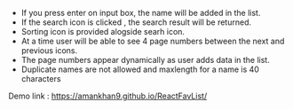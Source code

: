 - If you press enter on input box, the name will be added in the list.
- If the search icon is clicked , the search result will be returned.
- Sorting icon is provided alogside searh icon.
- At a time user will be able to see 4 page numbers between the next and previous icons.
- The page numbers appear dynamically as user adds data in the list.
- Duplicate names are not allowed and maxlength for a name is 40 characters

Demo link : https://amankhan9.github.io/ReactFavList/
